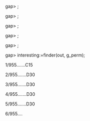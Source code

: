 gap> ; 


gap> ; 


gap> ; 


gap> ; 


gap> ; 


gap> interesting:=finder(out, g_perm); 


1/955.......C15 


2/955.......D30 


3/955.......D30 


4/955.......D30 


5/955.......D30 


6/955.... 

